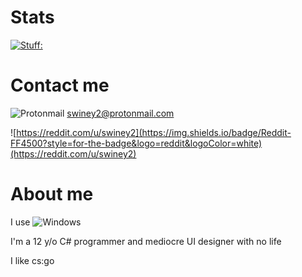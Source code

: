 # Stats

[![Stuff:](https://github-readme-stats.vercel.app/api?username=ShootFirstAskQuestionsLater)](https://github.com/anuraghazra/github-readme-stats)

# Contact me

![Protonmail](https://img.shields.io/badge/ProtonMail-8B89CC?style=for-the-badge&logo=protonmail&logoColor=white)
  swiney2@protonmail.com

![https://reddit.com/u/swiney2](https://img.shields.io/badge/Reddit-FF4500?style=for-the-badge&logo=reddit&logoColor=white)(https://reddit.com/u/swiney2)

# About me

I use ![Windows](https://img.shields.io/badge/Windows-0078D6?style=for-the-badge&logo=windows&logoColor=white)

I'm a 12 y/o C# programmer and mediocre UI designer with no life 

I like cs:go 

